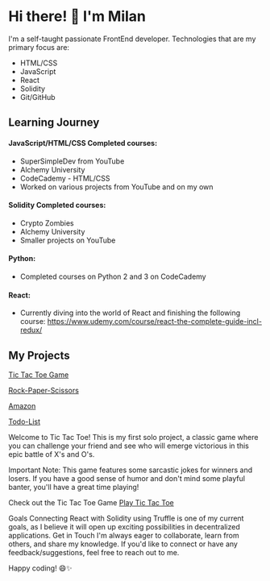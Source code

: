 # Hi there! 👋 I'm Milan

I'm a self-taught passionate FrontEnd developer.
Technologies that are my primary focus are:
  - HTML/CSS
  - JavaScript
  - React
  - Solidity
  - Git/GitHub

## Learning Journey

#### JavaScript/HTML/CSS Completed courses:
  - SuperSimpleDev from YouTube
  - Alchemy University
  - CodeCademy - HTML/CSS
  - Worked on various projects from YouTube and on my own

#### Solidity Completed courses:
- Crypto Zombies
- Alchemy University
- Smaller projects on YouTube

#### Python:
- Completed courses on Python 2 and 3 on CodeCademy

#### React:
- Currently diving into the world of React and finishing the following course: https://www.udemy.com/course/react-the-complete-guide-incl-redux/


## My Projects

[Tic Tac Toe Game](https://github.com/keselj/tic-tac-toe)

[Rock-Paper-Scissors](https://github.com/keselj/rock-paper-scissors)

[Amazon](https://github.com/keselj/amazon-project)

[Todo-List](https://github.com/keselj/todo-list)

Welcome to Tic Tac Toe! This is my first solo project, a classic game where you can challenge your friend and see who will emerge victorious in this epic battle of X's and O's.

Important Note: This game features some sarcastic jokes for winners and losers. If you have a good sense of humor and don't mind some playful banter, you'll have a great time playing!

Check out the Tic Tac Toe Game
[Play Tic Tac Toe](https://keselj.github.io/tic-tac-toe/)

Goals
Connecting React with Solidity using Truffle is one of my current goals, as I believe it will open up exciting possibilities in decentralized applications.
Get in Touch
I'm always eager to collaborate, learn from others, and share my knowledge. If you'd like to connect or have any feedback/suggestions, feel free to reach out to me.

Happy coding! 😄✨
